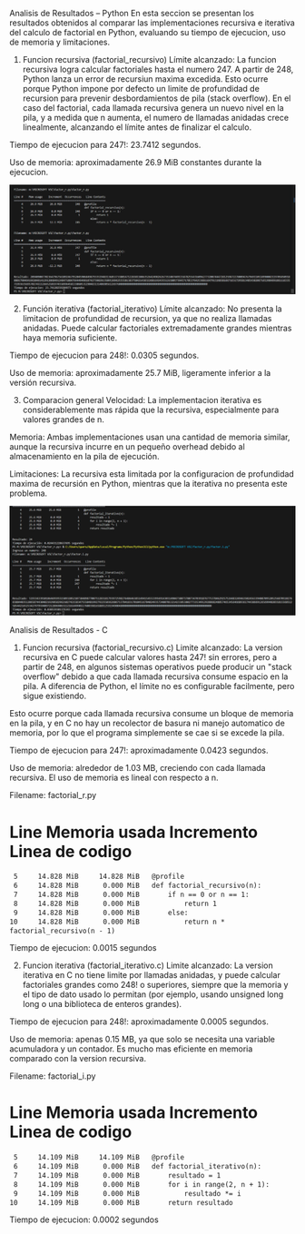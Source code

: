 Analisis de Resultados – Python
En esta seccion se presentan los resultados obtenidos al comparar las implementaciones recursiva e iterativa del calculo de factorial en Python, evaluando su tiempo de ejecucion, uso de memoria y limitaciones.

1. Funcion recursiva (factorial_recursivo)
Límite alcanzado: La funcion recursiva logra calcular factoriales hasta el numero 247. A partir de 248, Python lanza un error de recursiun maxima excedida.
Esto ocurre porque Python impone por defecto un limite de profundidad de recursion para prevenir desbordamientos de pila (stack overflow).
En el caso del factorial, cada llamada recursiva genera un nuevo nivel en la pila, y a medida que n aumenta, el numero de llamadas anidadas crece linealmente, alcanzando el límite antes de finalizar el calculo.

Tiempo de ejecucion para 247!: 23.7412 segundos.

Uso de memoria: aproximadamente 26.9 MiB constantes durante la ejecucion.

![Comparacion de tiempo](resultados/recursivo.png)


2. Función iterativa (factorial_iterativo)
Límite alcanzado: No presenta la limitacion de profundidad de recursion, ya que no realiza llamadas anidadas. Puede calcular factoriales extremadamente grandes mientras haya memoria suficiente.

Tiempo de ejecucion para 248!: 0.0305 segundos.

Uso de memoria: aproximadamente 25.7 MiB, ligeramente inferior a la versión recursiva.

3. Comparacion general
Velocidad: La implementacion iterativa es considerablemente mas rápida que la recursiva, especialmente para valores grandes de n.

Memoria: Ambas implementaciones usan una cantidad de memoria similar, aunque la recursiva incurre en un pequeño overhead debido al almacenamiento en la pila de ejecución.

Limitaciones: La recursiva esta limitada por la configuracion de profundidad maxima de recursión en Python, mientras que la iterativa no presenta este problema.

![Comparacion de tiempo](resultados/iterativo.png)

Analisis de Resultados - C 

1. Funcion recursiva (factorial_recursivo.c)
Limite alcanzado: La version recursiva en C puede calcular valores hasta 247! sin errores, pero a partir de 248, en algunos sistemas operativos puede producir un "stack overflow" debido a que cada llamada recursiva consume espacio en la pila. A diferencia de Python, el límite no es configurable facilmente, pero sigue existiendo.

Esto ocurre porque cada llamada recursiva consume un bloque de memoria en la pila, y en C no hay un recolector de basura ni manejo automatico de memoria, por lo que el programa simplemente se cae si se excede la pila.

Tiempo de ejecucion para 247!: aproximadamente 0.0423 segundos.

Uso de memoria: alrededor de 1.03 MB, creciendo con cada llamada recursiva. El uso de memoria es lineal con respecto a n.

Filename: factorial_r.py

Line     Memoria usada   Incremento   Linea de codigo
========================================================
     5     14.828 MiB     14.828 MiB   @profile
     6     14.828 MiB      0.000 MiB   def factorial_recursivo(n):
     7     14.828 MiB      0.000 MiB       if n == 0 or n == 1:
     8     14.828 MiB      0.000 MiB           return 1
     9     14.828 MiB      0.000 MiB       else:
    10     14.828 MiB      0.000 MiB           return n * factorial_recursivo(n - 1)

Tiempo de ejecucion: 0.0015 segundos



2. Funcion iterativa (factorial_iterativo.c)
Limite alcanzado: La version iterativa en C no tiene limite por llamadas anidadas, y puede calcular factoriales grandes como 248! o superiores, siempre que la memoria y el tipo de dato usado lo permitan (por ejemplo, usando unsigned long long o una biblioteca de enteros grandes).

Tiempo de ejecucion para 248!: aproximadamente 0.0005 segundos.

Uso de memoria: apenas 0.15 MB, ya que solo se necesita una variable acumuladora y un contador. Es mucho mas eficiente en memoria comparado con la version recursiva.

Filename: factorial_i.py

Line     Memoria usada   Incremento   Linea de codigo
========================================================
     5     14.109 MiB     14.109 MiB   @profile
     6     14.109 MiB      0.000 MiB   def factorial_iterativo(n):
     7     14.109 MiB      0.000 MiB       resultado = 1
     8     14.109 MiB      0.000 MiB       for i in range(2, n + 1):
     9     14.109 MiB      0.000 MiB           resultado *= i
    10     14.109 MiB      0.000 MiB       return resultado

Tiempo de ejecucion: 0.0002 segundos
